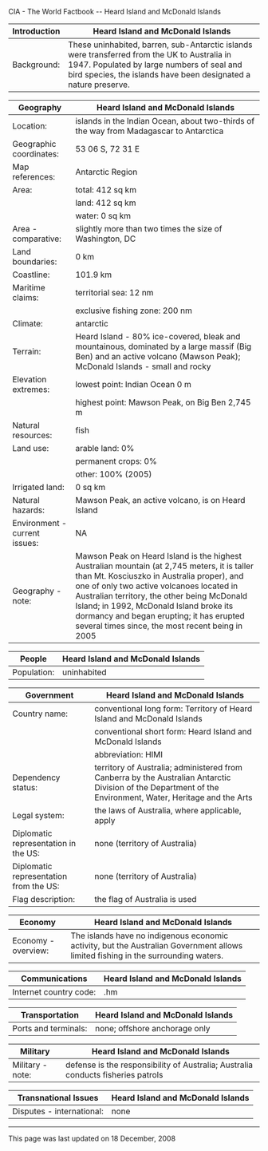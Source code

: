 CIA - The World Factbook -- Heard Island and McDonald Islands

| Introduction | Heard Island and McDonald Islands |
| --- | --- |
| Background: | These uninhabited, barren, sub-Antarctic islands were transferred from the UK to Australia in 1947. Populated by large numbers of seal and bird species, the islands have been designated a nature preserve. |

| Geography | Heard Island and McDonald Islands |
| --- | --- |
| Location: | islands in the Indian Ocean, about two-thirds of the way from Madagascar to Antarctica |
| Geographic coordinates: | 53 06 S, 72 31 E |
| Map references: | Antarctic Region |
| Area: | total: 412 sq km |
| | land: 412 sq km |
| | water: 0 sq km |
| Area - comparative: | slightly more than two times the size of Washington, DC |
| Land boundaries: | 0 km |
| Coastline: | 101.9 km |
| Maritime claims: | territorial sea: 12 nm |
| | exclusive fishing zone: 200 nm |
| Climate: | antarctic |
| Terrain: | Heard Island - 80% ice-covered, bleak and mountainous, dominated by a large massif (Big Ben) and an active volcano (Mawson Peak); McDonald Islands - small and rocky |
| Elevation extremes: | lowest point: Indian Ocean 0 m |
| | highest point: Mawson Peak, on Big Ben 2,745 m |
| Natural resources: | fish |
| Land use: | arable land: 0% |
| | permanent crops: 0% |
| | other: 100% (2005) |
| Irrigated land: | 0 sq km |
| Natural hazards: | Mawson Peak, an active volcano, is on Heard Island |
| Environment - current issues: | NA |
| Geography - note: | Mawson Peak on Heard Island is the highest Australian mountain (at 2,745 meters, it is taller than Mt. Kosciuszko in Australia proper), and one of only two active volcanoes located in Australian territory, the other being McDonald Island; in 1992, McDonald Island broke its dormancy and began erupting; it has erupted several times since, the most recent being in 2005 |

| People | Heard Island and McDonald Islands |
| --- | --- |
| Population: | uninhabited |

| Government | Heard Island and McDonald Islands |
| --- | --- |
| Country name: | conventional long form: Territory of Heard Island and McDonald Islands |
| | conventional short form: Heard Island and McDonald Islands |
| | abbreviation: HIMI |
| Dependency status: | territory of Australia; administered from Canberra by the Australian Antarctic Division of the Department of the Environment, Water, Heritage and the Arts |
| Legal system: | the laws of Australia, where applicable, apply |
| Diplomatic representation in the US: | none (territory of Australia) |
| Diplomatic representation from the US: | none (territory of Australia) |
| Flag description: | the flag of Australia is used |

| Economy | Heard Island and McDonald Islands |
| --- | --- |
| Economy - overview: | The islands have no indigenous economic activity, but the Australian Government allows limited fishing in the surrounding waters. |

| Communications | Heard Island and McDonald Islands |
| --- | --- |
| Internet country code: | .hm |

| Transportation | Heard Island and McDonald Islands |
| --- | --- |
| Ports and terminals: | none; offshore anchorage only |

| Military | Heard Island and McDonald Islands |
| --- | --- |
| Military - note: | defense is the responsibility of Australia; Australia conducts fisheries patrols |

| Transnational Issues | Heard Island and McDonald Islands |
| --- | --- |
| Disputes - international: | none |

---
This page was last updated on 18 December, 2008                      